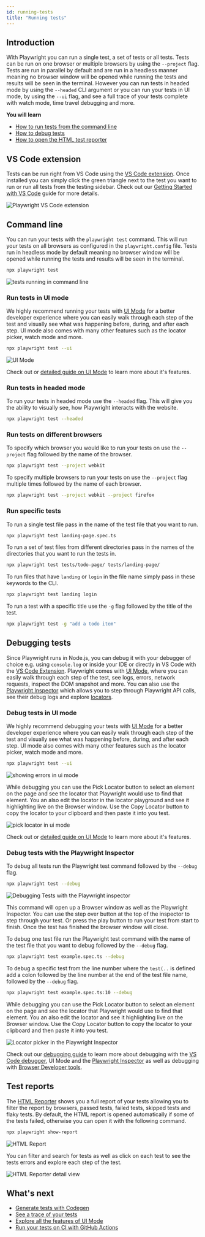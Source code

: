 ```yaml
---
id: running-tests
title: "Running tests"
---
```

## Introduction

With Playwright you can run a single test, a set of tests or all tests. Tests can be run on one browser or multiple browsers by using the `--project` flag. Tests are run in parallel by default and are run in a headless manner meaning no browser window will be opened while running the tests and results will be seen in the terminal. However you can run tests in headed mode by using the `--headed` CLI argument or you can run your tests in UI mode, by using the `--ui` flag, and see a full trace of your tests complete with watch mode, time travel debugging and more.

**You will learn**

- [How to run tests from the command line](/running-tests.md#command-line)
- [How to debug tests](/running-tests.md#debugging-tests)
- [How to open the HTML test reporter](/running-tests.md#test-reports)

## VS Code extension

Tests can be run right from VS Code using the [VS Code extension](https://marketplace.visualstudio.com/items?itemName=ms-playwright.playwright). Once installed you can simply click the green triangle next to the test you want to run or run all tests from the testing sidebar. Check out our [Getting Started with VS Code](./getting-started-vscode.md#running-tests) guide for more details.

![Playwright VS Code extension](https://github.com/microsoft/playwright/assets/13063165/47726e70-683b-4bd5-94de-7d03dd45c30f)

## Command line

You can run your tests with the `playwright test` command. This will run your tests on all browsers as configured in the `playwright.config` file. Tests run in headless mode by default meaning no browser window will be opened while running the tests and results will be seen in the terminal.

```bash
npx playwright test
```

![tests running in command line](https://github.com/microsoft/playwright/assets/13063165/981c1b2b-dc7e-4b85-b241-272b44da6628)

### Run tests in UI mode

We highly recommend running your tests with [UI Mode](./test-ui-mode.md) for a better developer experience where you can easily walk through each step of the test and visually see what was happening before, during, and after each step. UI mode also comes with many other features such as the locator picker, watch mode and more.

```bash
npx playwright test --ui
```

![UI Mode](https://github.com/microsoft/playwright/assets/13063165/c5b501cc-4f5d-485a-87cc-66044c651786)

Check out or [detailed guide on UI Mode](./test-ui-mode.md) to learn more about it's features.

### Run tests in headed mode

To run your tests in headed mode use the `--headed` flag. This will give you the ability to visually see, how Playwright interacts with the website.

```bash
npx playwright test --headed
```

### Run tests on different browsers

To specify which browser you would like to run your tests on use the `--project` flag followed by the name of the browser.

```bash
npx playwright test --project webkit
```

To specify multiple browsers to run your tests on use the `--project` flag multiple times followed by the name of each browser.

```bash
npx playwright test --project webkit --project firefox
```

### Run specific tests

To run a single test file pass in the name of the test file that you want to run.

```bash
npx playwright test landing-page.spec.ts
```

To run a set of test files from different directories pass in the names of the directories that you want to run the tests in.

```bash
npx playwright test tests/todo-page/ tests/landing-page/
```

To run files that have `landing` or `login` in the file name simply pass in these keywords to the CLI.

```bash
npx playwright test landing login
```

To run a test with a specific title use the `-g` flag followed by the title of the test.

```bash
npx playwright test -g "add a todo item"
```

## Debugging tests

Since Playwright runs in Node.js, you can debug it with your debugger of choice e.g. using `console.log` or inside your IDE or directly in VS Code with the [VS Code Extension](./getting-started-vscode.md). Playwright comes with [UI Mode](./test-ui-mode.md), where you can easily walk through each step of the test, see logs, errors, network requests, inspect the DOM snapshot and more. You can also use the [Playwright Inspector](./debug.md#playwright-inspector) which allows you to step through Playwright API calls, see their debug logs and explore [locators](./locators.md).

### Debug tests in UI mode

We highly recommend debugging your tests with [UI Mode](./test-ui-mode.md) for a better developer experience where you can easily walk through each step of the test and visually see what was happening before, during, and after each step. UI mode also comes with many other features such as the locator picker, watch mode and more.

```bash
npx playwright test --ui
```

![showing errors in ui mode](https://github.com/microsoft/playwright/assets/13063165/ffca2fd1-5349-41fb-ade9-ace143bb2c58)

While debugging you can use the Pick Locator button to select an element on the page and see the locator that Playwright would use to find that element. You an also edit the locator in the locator playground and see it highlighting live on the Browser window. Use the Copy Locator button to copy the locator to your clipboard and then paste it into you test.

![pick locator in ui mode](https://github.com/microsoft/playwright/assets/13063165/9e7eeb84-bd26-4010-8614-75e24b56c716)

Check out or [detailed guide on UI Mode](./test-ui-mode.md) to learn more about it's features.

### Debug tests with the Playwright Inspector

To debug all tests run the Playwright test command followed by the `--debug` flag.

```bash
npx playwright test --debug
```

![Debugging Tests with the Playwright inspector](https://github.com/microsoft/playwright/assets/13063165/6b3b3caa-d258-4cb8-aa05-cd407f501626)

This command will open up a Browser window as well as the Playwright Inspector. You can use the step over button at the top of the inspector to step through your test. Or press the play button to run your test from start to finish. Once the test has finished the browser window will close.

To debug one test file run the Playwright test command with the name of the test file that you want to debug followed by the `--debug` flag.

```bash
npx playwright test example.spec.ts --debug
```

To debug a specific test from the line number where the `test(..` is defined add a colon followed by the line number at the end of the test file name, followed by the `--debug` flag.

```bash
npx playwright test example.spec.ts:10 --debug
```

While debugging you can use the Pick Locator button to select an element on the page and see the locator that Playwright would use to find that element. You an also edit the locator and see it highlighting live on the Browser window. Use the Copy Locator button to copy the locator to your clipboard and then paste it into you test.

![Locator picker in the Playwright Inspector](https://github.com/microsoft/playwright/assets/13063165/013d5edb-583e-423a-bb53-9f57bab7f3e1)


Check out our [debugging guide](./debug.md) to learn more about debugging with the [VS Code debugger](./debug.md#vs-code-debugger), UI Mode and the [Playwright Inspector](./debug.md#playwright-inspector) as well as debugging with [Browser Developer tools](./debug.md#browser-developer-tools).


## Test reports

The [HTML Reporter](./test-reporters.md#html-reporter) shows you a full report of your tests allowing you to filter the report by browsers, passed tests, failed tests, skipped tests and flaky tests. By default, the HTML report is opened automatically if some of the tests failed, otherwise you can open it with the following command.

```bash
npx playwright show-report
```

![HTML Report](https://github.com/microsoft/playwright/assets/13063165/c5f60e56-fb75-4a2d-a4b6-054b8c5d69c1)

You can filter and search for tests as well as click on each test to see the tests errors and explore each step of the test.

![HTML Reporter detail view](https://github.com/microsoft/playwright/assets/13063165/f36ada14-4701-4534-a3be-ed22c2b16cf5)


## What's next

- [Generate tests with Codegen](./codegen-intro.md)
- [See a trace of your tests](./trace-viewer-intro.md)
- [Explore all the features of UI Mode](./test-ui-mode.md)
- [Run your tests on CI with GitHub Actions](./ci-intro.md)

